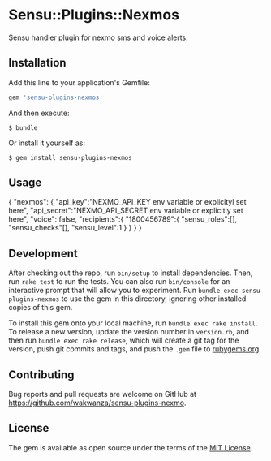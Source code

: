 # Sensu::Plugins::Nexmos

Sensu handler plugin for nexmo sms and voice alerts.

## Installation

Add this line to your application's Gemfile:

```ruby
gem 'sensu-plugins-nexmos'
```

And then execute:

    $ bundle

Or install it yourself as:

    $ gem install sensu-plugins-nexmos

## Usage

{
	"nexmos":
		{
			"api_key":"NEXMO_API_KEY env variable or explicityl set here",
			"api_secret":"NEXMO_API_SECRET env variable or explicitly set here",
			"voice": false,
			"recipients":{
				"1800456789":{
				"sensu_roles":[],
				"sensu_checks"[],
				"sensu_level":1
				}
			}
  	}
}

## Development

After checking out the repo, run `bin/setup` to install dependencies. Then, run `rake test` to run the tests. You can also run `bin/console` for an interactive prompt that will allow you to experiment. Run `bundle exec sensu-plugins-nexmos` to use the gem in this directory, ignoring other installed copies of this gem.

To install this gem onto your local machine, run `bundle exec rake install`. To release a new version, update the version number in `version.rb`, and then run `bundle exec rake release`, which will create a git tag for the version, push git commits and tags, and push the `.gem` file to [rubygems.org](https://rubygems.org).

## Contributing

Bug reports and pull requests are welcome on GitHub at https://github.com/wakwanza/sensu-plugins-nexmo.


## License

The gem is available as open source under the terms of the [MIT License](http://opensource.org/licenses/MIT).

